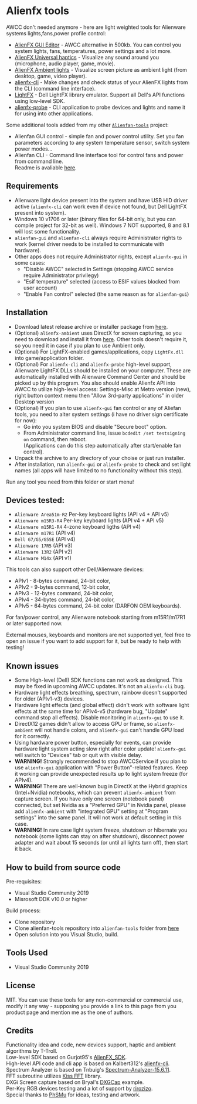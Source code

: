 # Alienfx tools
AWCC don't needed anymore - here are light weighted tools for Alienware systems lights,fans,power profile control:
- [AlienFX GUI Editor](/Doc/alienfx-gui.md) - AWCC alternative in 500kb. You can control you system lights, fans, temperatures, power settings and a lot more.
- [AlienFX Universal haptics](/Doc/alienfx-haptics.md) - Visualize any sound around you (microphone, audio player, game, movie).
- [AlienFX Ambient lights](/Doc/alienfx-ambient.md) - Visualize screen picture as ambient light (from desktop, game, video player).
- [alienfx-cli](/Doc/alienfx-cli.md) - Make changes and check status of your AlienFX lights from the CLI (command line interface).
- [LightFX](/Doc/LightFX.md) - Dell LightFX library emulator. Support all Dell's API functions using low-level SDK.
- [alienfx-probe](/Doc/alienfx-probe.md) - CLI application to probe devices and lights and name it for using into other applications.

Some additional tools added from my other [`Alienfan-tools`](https://github.com/T-Troll/alienfan-tools) project:
- Alienfan GUI control - simple fan and power control utility. Set you fan parameters according to any system temperature sensor, switch system power modes...
- Alienfan CLI - Command line interface tool for control fans and power from command line.  
Readme is avaliable [here](https://github.com/T-Troll/alienfan-tools).

## Requirements
- Alienware light device present into the system and have USB HID driver active (`alienfx-cli` can work even if device not found, but Dell LightFX present into system).
- Windows 10 v1706 or later (binary files for 64-bit only, but you can compile project for 32-bit as well). Windows 7 NOT supported, 8 and 8.1 will lost some functionality.
- `alienfan-gui` and `alienfan-cli` always require Administrator rights to work (kernel driver needs to be installed to communicate with hardware).
- Other apps does not require Administrator rights, except `alienfx-gui` in some cases:
  - "Disable AWCC" selected in Settings (stopping AWCC service require Administrator privilegy)
  - "Esif temperature" selected (access to ESIF values blocked from user account)
  - "Enable Fan control" selected (the same reason as for `alienfan-gui`)

## Installation
- Download latest release archive or installer package from [here](https://github.com/T-Troll/alienfx-tools/releases).  
- (Optional) `alienfx-ambient` uses DirectX for screen capturing, so you need to download and install it from [here](https://www.microsoft.com/en-us/download/details.aspx?id=35). Other tools doesn't require it, so you need it in case if you plan to use Ambient only.
- (Optional) For LightFX-enabled games/applications, copy `LightFx.dll` into game/application folder.
- (Optional) For `alienfx-cli` and `alienfx-probe` high-level support, Alienware LightFX DLLs should be installed on your computer. These are automatically installed with Alienware Command Center and should be picked up by this program. You also should enable Alienfx API into AWCC to utilize high-level access: Settings-Misc at Metro version (new), right button context menu then "Allow 3rd-party applications" in older Desktop version 
- (Optional) If you plan to use `alienfx-gui` fan control or any of Aliefan tools, you need to alter system settings (i have no driver sign certificate for now):
  - Go into you system BIOS and disable "Secure boot" option.
  - From Administrator command line, issue `bcdedit /set testsigning on` command, then reboot.  
  (Applications can do this step automatically after start/enable fan control).
- Unpack the archive to any directory of your choise or just run installer.  
- After installation, run `alienfx-gui` or `alienfx-probe` to check and set light names (all apps will have limited to no functionality without this step).  

Run any tool you need from this folder or start menu!

## Devices tested:
- `Alienware Area51m-R2` Per-key keyboard lights (API v4 + API v5)
- `Alienware m15R3-R4` Per-key keyboard lights (API v4 + API v5)
- `Alienware m15R1-R4` 4-zone keyboard ligths (API v4)
- `Alienware m17R1` (API v4) 
- `Dell G7/G5/G5SE` (API v4)
- `Alienware 17R5` (API v3)
- `Alienware 13R2` (API v2)
- `Alienware M14x` (API v1)

This tools can also support other Dell/Alienware devices:
- APIv1 - 8-bytes command, 24-bit color,
- APIv2 - 9-bytes command, 12-bit color,
- APIv3 - 12-bytes command, 24-bit color,
- APIv4 - 34-bytes command, 24-bit color,
- APIv5 - 64-bytes command, 24-bit color (DARFON OEM keyboards).

For fan/power control, any Alienware notebook starting from m15R1/m17R1 or later supported now.

External mouses, keyboards and monitors are not supported yet, feel free to open an issue if you want to add support for it, but be ready to help with testing!

## Known issues
- Some High-level (Dell) SDK functions can not work as designed. This may be fixed in upcoming AWCC updates. It's not an `alienfx-cli` bug.
- Hardware light effects breathing, spectrum, rainbow doesn't supported for older (APIv1-v3) devices.
- Hardware light effects (and global effect) didn't work with software light effects at the same time for APIv4-v5 (hardware bug, "Update" command stop all effects). Disable monitoring in `alienfx-gui` to use it.
- DirectX12 games didn't allow to access GPU or frame, so `alienfx-ambient` will not handle colors, and `alienfx-gui` can't handle GPU load for it correctly.
- Using hardware power button, especially for events, can provide hardware light system acting slow right after color update! `alienfx-gui` will switch to "Devices" tab or quit with visible delay.
- **WARNING!** Strongly recommended to stop AWCCService if you plan to use `alienfx-gui` application with "Power Button"-related features. Keep it working can provide unexpected results up to light system freeze (for APIv4).
- **WARNING!** There are well-known bug in DirectX at the Hybrid graphics (Intel+Nvidia) notebooks, which can prevent `alienfx-ambient` from capture screen. If you have only one screen (notebook panel) connected, but set Nvidia as a "Preferred GPU" in Nvidia panel, please add `alienfx-ambient` with "integrated GPU" setting at "Program settings" into the same panel. It will not work at default setting in this case.
- **WARNING!** In rare case light system freeze, shutdown or hibernate you notebook (some lights can stay on after shutdown), disconnect power adapter and wait about 15 seconds (or until all lights turn off), then start it back.

## How to build from source code

Pre-requisites:
- Visual Studio Community 2019
- Misrosoft DDK v10.0 or higher

Build process:
- Clone repository
- Clone alienfan-tools repository into `alienfan-tools` folder from [here](https://github.com/T-Troll/alienfan-tools)
- Open solution into you Visual Studio, build.

## Tools Used
* Visual Studio Community 2019

## License
MIT. You can use these tools for any non-commercial or commercial use, modify it any way - supposing you provide a link to this page from you product page and mention me as the one of authors.

## Credits
Functionality idea and code, new devices support, haptic and ambient algorithms by T-Troll.  
Low-level SDK based on Gurjot95's [AlienFX_SDK](https://github.com/Gurjot95/AlienFX-SDK).  
High-level API code and cli app is based on Kalbert312's [alienfx-cli](https://github.com/kalbert312/alienfx-cli).  
Spectrum Analyzer is based on Tnbuig's [Spectrum-Analyzer-15.6.11](https://github.com/tnbuig/Spectrum-Analyzer-15.6.11).  
FFT subroutine utilizes [Kiss FFT](https://sourceforge.net/projects/kissfft/) library.  
DXGi Screen capture based on Bryal's [DXGCap](https://github.com/bryal/DXGCap) example.  
Per-Key RGB devices testing and a lot of support by [rirozizo](https://github.com/rirozizo).  
Special thanks to [PhSMu](https://github.com/PhSMu) for ideas, testing and artwork.
